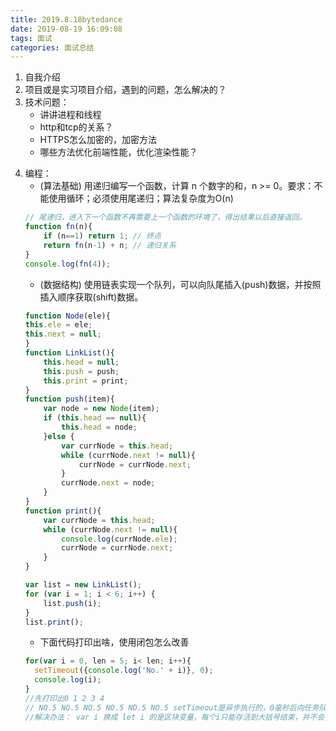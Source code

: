 ```yaml
---
title: 2019.8.18bytedance
date: 2019-08-19 16:09:08
tags: 面试
categories: 面试总结
---
```

1. 自我介绍
2. 项目或是实习项目介绍，遇到的问题，怎么解决的？
3. 技术问题：
    - 讲讲进程和线程
    - http和tcp的关系？
    - HTTPS怎么加密的，加密方法
    - 哪些方法优化前端性能，优化渲染性能？
<!-- more -->
4. 编程：
    - (算法基础) 用递归编写一个函数，计算 n 个数字的和，n >= 0。要求：不能使用循环；必须使用尾递归；算法复杂度为O(n)
    ``` js
    // 尾递归，进入下一个函数不再需要上一个函数的环境了，得出结果以后直接返回。
    function fn(n){
        if (n==1) return 1; // 终点
        return fn(n-1) + n; // 递归关系
    }
    console.log(fn(4));
    ```
    - (数据结构) 使用链表实现一个队列，可以向队尾插入(push)数据，并按照插入顺序获取(shift)数据。
    ``` js 
    function Node(ele){
    this.ele = ele;
    this.next = null;
    }
    function LinkList(){
        this.head = null;
        this.push = push;
        this.print = print;
    }
    function push(item){
        var node = new Node(item);
        if (this.head == null){
            this.head = node;
        }else {
            var currNode = this.head;
            while (currNode.next != null){
                currNode = currNode.next;
            }
            currNode.next = node;
        }
    }
    function print(){
        var currNode = this.head;
        while (currNode.next != null){
            console.log(currNode.ele);
            currNode = currNode.next;
        }
    }

    var list = new LinkList();
    for (var i = 1; i < 6; i++) {
        list.push(i);
    }
    list.print();
    ```
    - 下面代码打印出啥，使用闭包怎么改善
    ``` js
    for(var i = 0, len = 5; i< len; i++){
      setTimeout({console.log('No.' + i)}, 0);
      console.log(i);
    }
    //先打印出0 1 2 3 4 
    // NO.5 NO.5 NO.5 NO.5 NO.5 NO.5 setTimeout是异步执行的，0毫秒后向任务队列里添加一个任务，只有主线上的全部执行完才会执行任务队列里的任务，所以当主线程for循环执行完之后 i 的值为5，这个时候再去任务队列中执行任务，i全部为5；
    //解决办法： var i 换成 let i 的是区块变量，每个i只能存活到大括号结束，并不会把后面的for循环的  i  值赋给前面的setTimeout中的i；而var i  则是局部变量，这个 i 的生命周期不受for循环的大括号限制
    ```